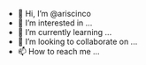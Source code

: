 - 👋 Hi, I’m @ariscinco
- 👀 I’m interested in ...
- 🌱 I’m currently learning ...
- 💞️ I’m looking to collaborate on ...
- 📫 How to reach me ...

<!---
ariscinco/ariscinco is a ✨ special ✨ repository because its `README.md` (this file) appears on your GitHub profile.
You can click the Preview link to take a look at your changes.
--->
